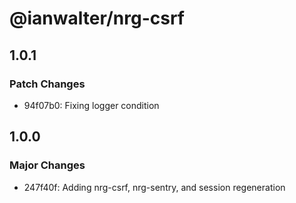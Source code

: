 # @ianwalter/nrg-csrf

## 1.0.1

### Patch Changes

- 94f07b0: Fixing logger condition

## 1.0.0

### Major Changes

- 247f40f: Adding nrg-csrf, nrg-sentry, and session regeneration

